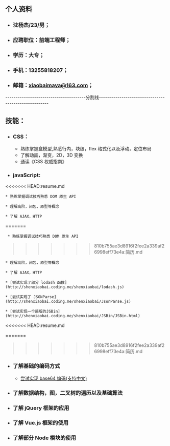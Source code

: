 ## 个人资料

* ### 沈杨杰/23/男；

* ### 应聘职位：前端工程师；

* ### 学历：大专；

* ### 手机：13255818207；

* ### 邮箱：xiaobaimaya@163.com；



---------------------------------------分割线-----------------------------------------------------

## 技能：

  * ### CSS：

    * 熟练掌握盒模型,熟悉行内，块级，flex 格式化以及浮动，定位布局
    * 了解动画，渐变，2D，3D 变换
    * 通读《CSS 权威指南》

  * ### javaScript:
<<<<<<< HEAD:resume.md
    
    * 熟练掌握调试技巧熟悉 DOM 原生 API

    * 理解高阶，闭包，原型等概念

    * 了解 AJAX，HTTP
=======
  
     * 熟练掌握调试技巧熟悉 DOM 原生 API
>>>>>>> 810b755ae3d8916f2fee2a339af26998eff73e4a:简历.md

    * 理解高阶，闭包，原型等概念

    * 了解 AJAX，HTTP
    
    * [尝试实现了部分 lodash 函数](http://shenxiaobai.coding.me/shenxiaobai/lodash.js)

    * [尝试实现了 JSONParse](http://shenxiaobai.coding.me/shenxiaobai/JsonParse.js)

    * [尝试实现一个简版的JSBin](http://shenxiaobai.coding.me/shenxiaobai/JSBin/JSBin.html)

<<<<<<< HEAD:resume.md

=======
>>>>>>> 810b755ae3d8916f2fee2a339af26998eff73e4a:简历.md
  * ### 了解基础的编码方式

    * [尝试实现 base64 编码(支持中文)](http://shenxiaobai.coding.me/shenxiaobai/base64.js)

  * ### 了解数据结构，图，二叉树的遍历以及基础算法

  * ### 了解 jQuery 框架的应用

  * ### 了解 Vue.js 框架的使用

  * ### 了解部分 Node 模块的使用
